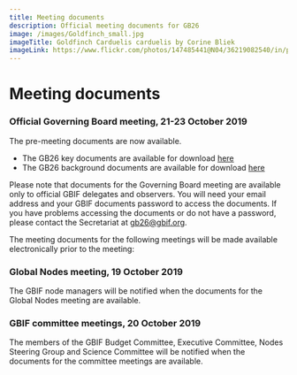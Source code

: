 ```yaml
---
title: Meeting documents
description: Official meeting documents for GB26
image: /images/Goldfinch_small.jpg
imageTitle: Goldfinch Carduelis carduelis by Corine Bliek
imageLink: https://www.flickr.com/photos/147485441@N04/36219082540/in/photolist-Xbygom-23uqTAe-Tr6AXw-nQwWY8-UQSaZF-UiiwAU-2cSrGDi-27mF4Sv-pGfkEo-WzecAm-UyvC7K-TrqdJd-257aHj8-FctMSM-UKm6c5-YtSpxB-WTw1C8-21Tu84N-SbsVZf-21CKCRf-22F3aS6-USypJt-JayVgU-23gF51b-23JnT8R-ufaDB-UFGQEh-FjttMr-oNnw37-q7vmXk-GuhW9Q-nnyp3Z-YZeByw-ZcYpCj-WJCM1F-Ce2kES-a2CQWH-dCgkKP-24RwJTK-2a4BkP5-Tn6K1r-YbNPcD-YkK2aE-p23jPK-5f6zxo-dCzUTx-dJusaa-254au6w-Y1Kwor-TM1TmE
---
```


# Meeting documents

### Official Governing Board meeting, 21-23 October 2019 ###

The pre-meeting documents are now available. 

- The GB26 key documents are available for download [here](https://directory.gbif.org/documents/governing_board/GB26_2019_Leiden/GB26_Pre-meeting_documents/)
- The GB26 background documents are available for download [here](https://directory.gbif.org/documents/governing_board/GB26_2019_Leiden/GB26_Background_documents/)

Please note that documents for the Governing Board meeting are available only to official GBIF delegates and observers. You will need your email address and your GBIF documents password to access the documents. If you have problems accessing the documents or do not have a password, please contact the Secretariat at [gb26@gbif.org](mailto:gb26@gbif.org). 


The meeting documents for the following meetings will be made available electronically prior to the meeting:

### Global Nodes meeting, 19 October 2019 ###

The GBIF node managers will be notified when the documents for the Global Nodes meeting are available. 

### GBIF committee meetings, 20 October 2019 ###

The members of the GBIF Budget Committee, Executive Committee, Nodes Steering Group and Science Committee will be notified when the documents for the committee meetings are available. 

